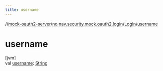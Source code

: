 ```yaml
---
title: username
---
```

//[mock-oauth2-server](../../../index.html)/[no.nav.security.mock.oauth2.login](../index.html)/[Login](index.html)/[username](username.html)



# username



[jvm]\
val [username](username.html): [String](https://kotlinlang.org/api/latest/jvm/stdlib/kotlin/-string/index.html)




